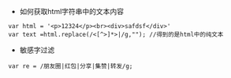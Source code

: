 - 如何获取html字符串中的文本内容
```
var html = '<p>12324</p><br><div>safdsf</div>'
var text =html.replace(/<[^>]*>|/g,""); //得到的是html中的纯文本 
```
- 敏感字过滤
```
var re = /朋友圈|红包|分享|集赞|转发/g;
```
